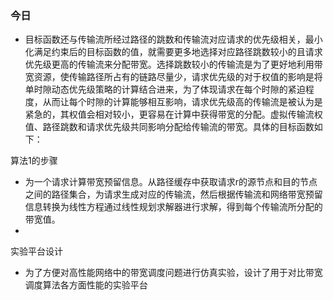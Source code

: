 



###  今日

- 目标函数还与传输流所经过路径的跳数和传输流对应请求的优先级相关，最小化满足约束后的目标函数的值，就需要更多地选择对应路径跳数较小的且请求优先级更高的传输流来分配带宽。选择跳数较小的传输流是为了更好地利用带宽资源，使传输路径所占有的链路尽量少，请求优先级的对于权值的影响是将单时隙动态优先级策略的计算结合进来，为了体现请求在每个时隙的紧迫程度，从而让每个时隙的计算能够相互影响，请求优先级高的传输流是被认为是紧急的，其权值会相对较小，更容易在计算中获得带宽的分配。虚拟传输流权值、路径跳数和请求优先级共同影响分配给传输流的带宽。具体的目标函数如下：















算法1的步骤

- 为一个请求计算带宽预留信息。从路径缓存中获取请求r的源节点和目的节点之间的路径集合，为请求生成对应的传输流，然后根据传输流和网络带宽预留信息转换为线性方程通过线性规划求解器进行求解，得到每个传输流所分配的带宽值。
- 













实验平台设计

- 为了方便对高性能网络中的带宽调度问题进行仿真实验，设计了用于对比带宽调度算法各方面性能的实验平台